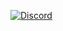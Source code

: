 <a href="https://discord.gg/8HCQcgwEWK" rel="some text">![Discord](https://discordapp.com/api/guilds/816584206838398997/widget.png?style=banner2)</a>
